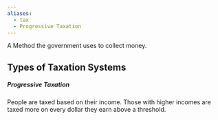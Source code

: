 ```yaml
---
aliases:
  - tax
  - Progressive Taxation
---
```

A Method the government uses to collect money. 




## Types of Taxation Systems

##### Progressive Taxation
People are taxed based on their income.
Those with higher incomes are taxed more on every dollar they earn above a threshold.
